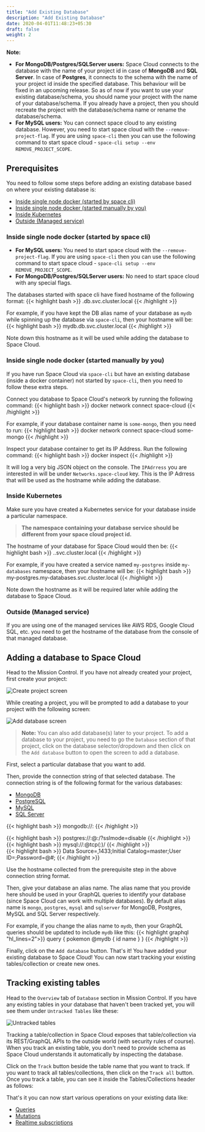 ```yaml
---
title: "Add Existing Database"
description: "Add Existing Database"
date: 2020-04-01T11:48:23+05:30
draft: false
weight: 2
---
```


**Note:**
- **For MongoDB/Postgres/SQLServer users:** Space Cloud connects to the database with the name of your project id in case of **MongoDB** and **SQL Server**. In case of **Postgres**, it connects to the schema with the name of your project id inside the specified database. This behaviour will be fixed in an upcoming release. So as of now if you want to use your existing database/schema, you should name your project with the name of your database/schema. If you already have a project, then you should recreate the project with the database/schema name or rename the database/schema.
- **For MySQL users:** You can connect space cloud to any existing database. However, you need to start space cloud with the `--remove-project-flag`. If you are using `space-cli` then you can use the following command to start space cloud - `space-cli setup --env REMOVE_PROJECT_SCOPE`.

## Prerequisites

You need to follow some steps before adding an existing database based on where your existing database is:

- [Inside single node docker (started by space cli)](/storage/database/add-existing-database/#inside-single-node-docker-started-by-space-cli)
- [Inside single node docker (started manually by you)](/storage/database/add-existing-database/#inside-single-node-docker-started-manually-by-you)
- [Inside Kubernetes](/storage/database/add-existing-database/#inside-kubernetes)
- [Outside (Managed service)](/storage/database/add-existing-database/#outside-managed-service)

### Inside single node docker (started by space cli)

- **For MySQL users:** You need to start space cloud with the `--remove-project-flag`. If you are using `space-cli` then you can use the following command to start space cloud - `space-cli setup --env REMOVE_PROJECT_SCOPE`.
- **For MongoDB/Postgres/SQLServer users:** No need to start space cloud with any special flags.

The databases started with space cli have fixed hostname of the following format:
{{< highlight bash >}}
<db-alias-name>.db.svc.cluster.local
{{< /highlight >}}

For example, if you have kept the DB alias name of your database as `mydb` while spinning up the database via `space-cli`, then your hostname will be:
{{< highlight bash >}}
mydb.db.svc.cluster.local
{{< /highlight >}}

Note down this hostname as it will be used while adding the database to Space Cloud.

### Inside single node docker (started manually by you)

If you have run Space Cloud via `space-cli` but have an existing database (inside a docker container) not started by `space-cli`, then you need to follow these extra steps.

Connect you database to Space Cloud's network by running the following command:
{{< highlight bash >}}
docker network connect space-cloud <your-database-container-name>
{{< /highlight >}}

For example, if your database container name is `some-mongo`, then you need to run:
{{< highlight bash >}}
docker network connect space-cloud some-mongo
{{< /highlight >}}

Inspect your database container to get its IP Address. Run the following command:
{{< highlight bash >}}
docker inspect <your-database-container-name>
{{< /highlight >}}

It will log a very big JSON object on the console. The `IPAdrress` you are interested in will be under `Networks.space-cloud` key. This is the IP Adrress that will be used as the hostname while adding the database.

### Inside Kubernetes
Make sure you have created a Kubernetes service for your database inside a particular namespace. 

> **The namespace containing your database service should be different from your space cloud project id.**

The hostname of your database for Space Cloud would then be:
{{< highlight bash >}}
<service-name>.<namespace>.svc.cluster.local
{{< /highlight >}}

For example, if you have created a service named `my-postgres` inside `my-databases` namespace, then your hostname will be:
{{< highlight bash >}}
my-postgres.my-databases.svc.cluster.local
{{< /highlight >}}

Note down the hostname as it will be required later while adding the database to Space Cloud.

### Outside (Managed service)

If you are using one of the managed services like AWS RDS, Google Cloud SQL, etc. you need to get the hostname of the database from the console of that managed database.

## Adding a database to Space Cloud

Head to the Mission Control. If you have not already created your project, first create your project:

![Create project screen](/images/screenshots/create-project.png)

While creating a project, you will be prompted to add a database to your project with the following screen:

![Add database screen](/images/screenshots/add-database.png)

> **Note:** You can also add database(s) later to your project. To add a database to your project, you need to go the `Database` section of that project, click on the database selector/dropdown and then click on the `Add database` button to open the screen to add a database.

First, select a particular database that you want to add.

Then, provide the connection string of that selected database. The connection string is of the following format for the various databases:

<div class="row tabs-wrapper">
  <div class="col s12" style="padding:0">
    <ul class="tabs">
      <li class="tab col s2"><a class="active" href="#conn-mongo">MongoDB</a></li>
      <li class="tab col s2"><a href="#conn-postgres">PostgreSQL</a></li>
      <li class="tab col s2"><a href="#conn-mysql">MySQL</a></li>
      <li class="tab col s2"><a href="#conn-sqlserver">SQL Server</a></li>
    </ul>
  </div>
  <div id="conn-mongo" class="col s12" style="padding:0">

{{< highlight bash >}}
mongodb://<hostname>:<port>
{{< /highlight >}}
  </div>
  <div id="conn-postgres" class="col s12" style="padding:0">
{{< highlight bash >}}
postgres://<username>:<password>@<hostname>:<port>/<database>?sslmode=disable
{{< /highlight >}}
  </div>
  <div id="conn-mysql" class="col s12" style="padding:0">
{{< highlight bash >}}
mysql://<username>:<password>@tcp(<hostname>:<password>)/<database>
{{< /highlight >}}
  </div>
  <div id="conn-sqlserver" class="col s12" style="padding:0">
{{< highlight bash >}}
Data Source=<host>,1433;Initial Catalog=master;User ID=<username>;Password=<password>@#;
{{< /highlight >}}
  </div>
</div>

Use the hostname collected from the prerequisite step in the above connection string format.

Then, give your database an alias name. The alias name that you provide here should be used in your GraphQL queries to identify your database (since Space Cloud can work with multiple databases). By default alias name is `mongo`, `postgres`, `mysql` and `sqlserver` for MongoDB, Postgres, MySQL and SQL Server respectively.

For example, if you change the alias name to `mydb`, then your GraphQL queries should be updated to include `mydb` like this:
{{< highlight graphql "hl_lines=2">}}
query {
  pokemon @mydb {
    id
    name
  }
}
{{< /highlight >}}

Finally, click on the `Add database` button. That's it! You have added your existing database to Space Cloud! You can now start tracking your existing tables/collection or create new ones.

## Tracking existing tables

Head to the `Overview` tab of `Database` section in Mission Control. If you have any existing tables in your database that haven't been tracked yet, you will see them under `Untracked Tables` like these:

![Untracked tables](/images/screenshots/untracked-tables.png)

Tracking a table/collection in Space Cloud exposes that table/collection via its REST/GraphQL APIs to the outside world (with security rules of course). When you track an existing table, you don't need to provide schema as Space Cloud understands it automatically by inspecting the database.

Click on the `Track` button beside the table name that you want to track. If you want to track all tables/collections, then click on the `Track all` button. Once you track a table, you can see it inside the Tables/Collections header as follows:

That's it you can now start various operations on your existing data like:
- [Queries](/storage/database/queries)
- [Mutations](/storage/database/mutations)
- [Realtime subscriptions](/storage/database/subscriptions)